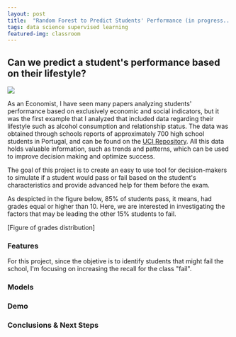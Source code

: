 ```yaml
---
layout: post
title:  "Random Forest to Predict Students' Performance (in progress...)"
tags: data science supervised learning
featured-img: classroom
---
```


## Can we predict a student's performance based on their lifestyle?

<IMG SRC="https://media.giphy.com/media/xT9DPFPfULYJHHrqN2/giphy.gif">

As an Economist, I have seen many papers analyzing students' performance based on exclusively economic and social indicators, but it was the first example that I analyzed that included data regarding their lifestyle such as alcohol consumption and relationship status. The data was obtained through schools reports of approximately 700 high school students in Portugal, and can be found on the [UCI Repository](http://archive.ics.uci.edu/ml/datasets/Student+Performance). All this data holds valuable information, such as trends and patterns, which can be used to improve decision making and optimize success.

The goal of this project is to create an easy to use tool for decision-makers to simulate if a student would pass or fail based on the student's characteristics and provide advanced help for them before the exam.

As despicted in the figure below, 85% of students pass, it means, had grades equal or higher than 10. Here, we are interested in investigating the factors that may be leading the other 15% students to fail.

[Figure of grades distribution]

### Features

For this project, since the objetive is to identify students that might fail the school, I'm focusing on increasing the recall for the class "fail".

### Models

### Demo

### Conclusions & Next Steps

